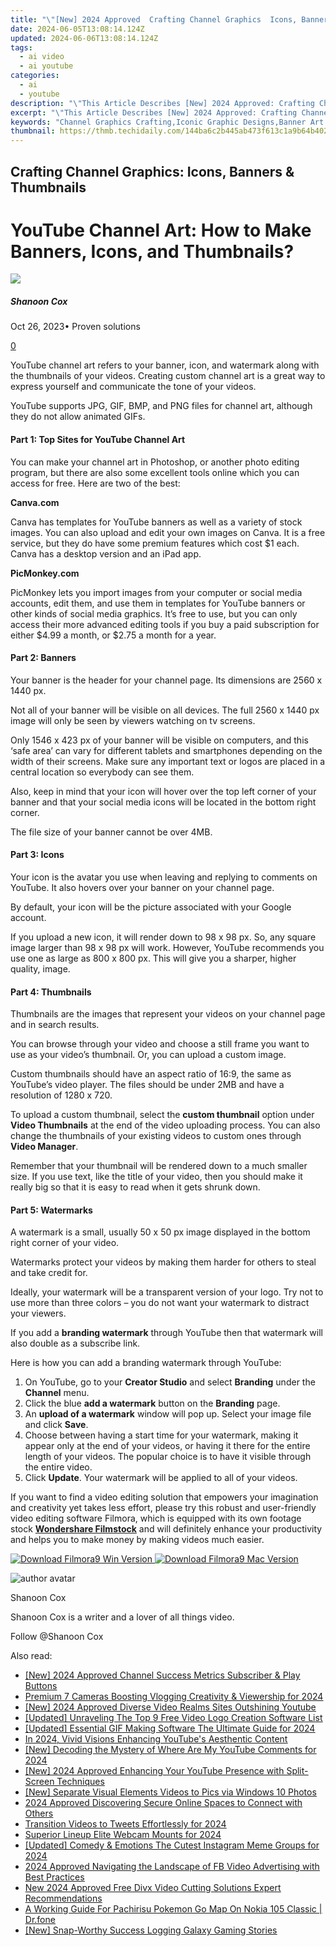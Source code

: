 ```yaml
---
title: "\"[New] 2024 Approved  Crafting Channel Graphics  Icons, Banners & Thumbnails\""
date: 2024-06-05T13:08:14.124Z
updated: 2024-06-06T13:08:14.124Z
tags:
  - ai video
  - ai youtube
categories:
  - ai
  - youtube
description: "\"This Article Describes [New] 2024 Approved: Crafting Channel Graphics: Icons, Banners & Thumbnails\""
excerpt: "\"This Article Describes [New] 2024 Approved: Crafting Channel Graphics: Icons, Banners & Thumbnails\""
keywords: "Channel Graphics Crafting,Iconic Graphic Designs,Banner Art Creation,Thumbnail Visualization,Channel Brand Icons,Professional Graphic Titles,Digital Channel Imagery"
thumbnail: https://thmb.techidaily.com/144ba6c2b445ab473f613c1a9b64b4025f153684504ed90b87c56b4f36e8f03d.jpg
---
```


## Crafting Channel Graphics: Icons, Banners & Thumbnails

# YouTube Channel Art: How to Make Banners, Icons, and Thumbnails?

![](https://images.wondershare.com/filmora/article-images/shannon-cox.jpg)

##### Shanoon Cox

 Oct 26, 2023• Proven solutions

[0](#commentsBoxSeoTemplate)

YouTube channel art refers to your banner, icon, and watermark along with the thumbnails of your videos. Creating custom channel art is a great way to express yourself and communicate the tone of your videos.

YouTube supports JPG, GIF, BMP, and PNG files for channel art, although they do not allow animated GIFs.

#### **Part 1: Top Sites for YouTube Channel Art**

You can make your channel art in Photoshop, or another photo editing program, but there are also some excellent tools online which you can access for free. Here are two of the best:

**Canva.com**

Canva has templates for YouTube banners as well as a variety of stock images. You can also upload and edit your own images on Canva. It is a free service, but they do have some premium features which cost $1 each. Canva has a desktop version and an iPad app.

**PicMonkey.com**

PicMonkey lets you import images from your computer or social media accounts, edit them, and use them in templates for YouTube banners or other kinds of social media graphics. It’s free to use, but you can only access their more advanced editing tools if you buy a paid subscription for either $4.99 a month, or $2.75 a month for a year.

#### **Part 2: Banners**

Your banner is the header for your channel page. Its dimensions are 2560 x 1440 px.

Not all of your banner will be visible on all devices. The full 2560 x 1440 px image will only be seen by viewers watching on tv screens.

Only 1546 x 423 px of your banner will be visible on computers, and this ‘safe area’ can vary for different tablets and smartphones depending on the width of their screens. Make sure any important text or logos are placed in a central location so everybody can see them.

Also, keep in mind that your icon will hover over the top left corner of your banner and that your social media icons will be located in the bottom right corner.

The file size of your banner cannot be over 4MB.

#### **Part 3: Icons**

Your icon is the avatar you use when leaving and replying to comments on YouTube. It also hovers over your banner on your channel page.

By default, your icon will be the picture associated with your Google account.

If you upload a new icon, it will render down to 98 x 98 px. So, any square image larger than 98 x 98 px will work. However, YouTube recommends you use one as large as 800 x 800 px. This will give you a sharper, higher quality, image.

#### **Part 4: Thumbnails**

Thumbnails are the images that represent your videos on your channel page and in search results.

You can browse through your video and choose a still frame you want to use as your video’s thumbnail. Or, you can upload a custom image.

Custom thumbnails should have an aspect ratio of 16:9, the same as YouTube’s video player. The files should be under 2MB and have a resolution of 1280 x 720.

To upload a custom thumbnail, select the **custom thumbnail** option under **Video Thumbnails** at the end of the video uploading process. You can also change the thumbnails of your existing videos to custom ones through **Video Manager**.

Remember that your thumbnail will be rendered down to a much smaller size. If you use text, like the title of your video, then you should make it really big so that it is easy to read when it gets shrunk down.

#### **Part 5: Watermarks**

A watermark is a small, usually 50 x 50 px image displayed in the bottom right corner of your video.

Watermarks protect your videos by making them harder for others to steal and take credit for.

Ideally, your watermark will be a transparent version of your logo. Try not to use more than three colors – you do not want your watermark to distract your viewers.

If you add a **branding watermark** through YouTube then that watermark will also double as a subscribe link.

Here is how you can add a branding watermark through YouTube:

1. On YouTube, go to your **Creator Studio** and select **Branding** under the **Channel** menu.
2. Click the blue **add a watermark** button on the **Branding** page.
3. An **upload of a watermark** window will pop up. Select your image file and click **Save**.
4. Choose between having a start time for your watermark, making it appear only at the end of your videos, or having it there for the entire length of your videos. The popular choice is to have it visible through the entire video.
5. Click **Update**. Your watermark will be applied to all of your videos.

If you want to find a video editing solution that empowers your imagination and creativity yet takes less effort, please try this robust and user-friendly video editing software Filmora, which is equipped with its own footage stock **[Wondershare Filmstock](https://tools.techidaily.com/wondershare/filmora/download/)** and will definitely enhance your productivity and helps you to make money by making videos much easier.

[![Download Filmora9 Win Version](https://images.wondershare.com/filmora/guide/download-btn-win.jpg) ](https://tools.techidaily.com/wondershare/filmora/download/) [![Download Filmora9 Mac Version](https://images.wondershare.com/filmora/guide/download-btn-mac.jpg) ](https://tools.techidaily.com/wondershare/filmora/download/)

![author avatar](https://images.wondershare.com/filmora/article-images/shannon-cox.jpg)

Shanoon Cox

Shanoon Cox is a writer and a lover of all things video.

Follow @Shanoon Cox

<span class="atpl-alsoreadstyle">Also read:</span>
<div><ul>
<li><a href="https://facebook-video-share.techidaily.com/new-2024-approved-channel-success-metrics-subscriber-and-play-buttons/"><u>[New] 2024 Approved  Channel Success Metrics  Subscriber & Play Buttons</u></a></li>
<li><a href="https://facebook-video-share.techidaily.com/premium-7-cameras-boosting-vlogging-creativity-and-viewership-for-2024/"><u>Premium 7 Cameras Boosting Vlogging Creativity & Viewership for 2024</u></a></li>
<li><a href="https://facebook-video-share.techidaily.com/new-2024-approved-diverse-video-realms-sites-outshining-youtube/"><u>[New] 2024 Approved  Diverse Video Realms  Sites Outshining Youtube</u></a></li>
<li><a href="https://facebook-video-share.techidaily.com/updated-unraveling-the-top-9-free-video-logo-creation-software-list/"><u>[Updated] Unraveling The Top 9 Free Video Logo Creation Software List</u></a></li>
<li><a href="https://facebook-video-share.techidaily.com/updated-essential-gif-making-software-the-ultimate-guide-for-2024/"><u>[Updated] Essential GIF Making Software  The Ultimate Guide for 2024</u></a></li>
<li><a href="https://facebook-video-share.techidaily.com/in-2024-vivid-visions-enhancing-youtubes-aesthentic-content/"><u>In 2024, Vivid Visions  Enhancing YouTube's Aesthentic Content</u></a></li>
<li><a href="https://facebook-video-share.techidaily.com/new-decoding-the-mystery-of-where-are-my-youtube-comments-for-2024/"><u>[New] Decoding the Mystery of Where Are My YouTube Comments for 2024</u></a></li>
<li><a href="https://facebook-video-share.techidaily.com/new-2024-approved-enhancing-your-youtube-presence-with-split-screen-techniques/"><u>[New] 2024 Approved  Enhancing Your YouTube Presence with Split-Screen Techniques</u></a></li>
<li><a href="https://extra-support.techidaily.com/new-separate-visual-elements-videos-to-pics-via-windows-10-photos/"><u>[New] Separate Visual Elements  Videos to Pics via Windows 10 Photos</u></a></li>
<li><a href="https://sound-tweaking.techidaily.com/2024-approved-discovering-secure-online-spaces-to-connect-with-others/"><u>2024 Approved Discovering Secure Online Spaces to Connect with Others</u></a></li>
<li><a href="https://some-guidance.techidaily.com/transition-videos-to-tweets-effortlessly-for-2024/"><u>Transition Videos to Tweets Effortlessly for 2024</u></a></li>
<li><a href="https://some-guidance.techidaily.com/superior-lineup-elite-webcam-mounts-for-2024/"><u>Superior Lineup  Elite Webcam Mounts for 2024</u></a></li>
<li><a href="https://instagram-video-files.techidaily.com/updated-comedy-and-emotions-the-cutest-instagram-meme-groups-for-2024/"><u>[Updated] Comedy & Emotions  The Cutest Instagram Meme Groups for 2024</u></a></li>
<li><a href="https://facebook-video-recording.techidaily.com/2024-approved-navigating-the-landscape-of-fb-video-advertising-with-best-practices/"><u>2024 Approved  Navigating the Landscape of FB Video Advertising with Best Practices</u></a></li>
<li><a href="https://ai-video-apps.techidaily.com/new-2024-approved-free-divx-video-cutting-solutions-expert-recommendations/"><u>New 2024 Approved Free Divx Video Cutting Solutions Expert Recommendations</u></a></li>
<li><a href="https://android-pokemon-go.techidaily.com/a-working-guide-for-pachirisu-pokemon-go-map-on-nokia-105-classic-drfone-by-drfone-virtual-android/"><u>A Working Guide For Pachirisu Pokemon Go Map On Nokia 105 Classic | Dr.fone</u></a></li>
<li><a href="https://desktop-recording.techidaily.com/new-snap-worthy-success-logging-galaxy-gaming-stories/"><u>[New] Snap-Worthy Success  Logging Galaxy Gaming Stories</u></a></li>
</ul></div>

<ins class="adsbygoogle"
      style="display:block"
      data-ad-client="ca-pub-7571918770474297"
      data-ad-slot="8358498916"
      data-ad-format="auto"
      data-full-width-responsive="true"></ins>